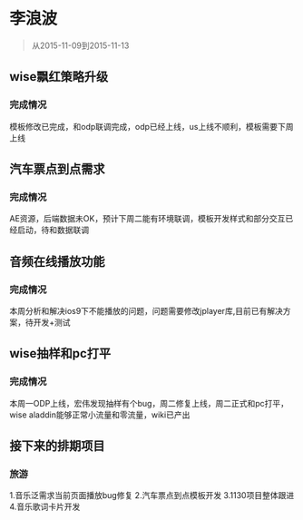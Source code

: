 # 李浪波

> 从2015-11-09到2015-11-13

## wise飘红策略升级

### 完成情况

模板修改已完成，和odp联调完成，odp已经上线，us上线不顺利，模板需要下周上线

## 汽车票点到点需求

### 完成情况
AE资源，后端数据未OK，预计下周二能有环境联调，模板开发样式和部分交互已经启动，待和数据联调

## 音频在线播放功能

### 完成情况
本周分析和解决ios9下不能播放的问题，问题需要修改jplayer库,目前已有解决方案，待开发+测试

## wise抽样和pc打平

### 完成情况
本周一ODP上线，宏伟发现抽样有个bug，周二修复上线，周二正式和pc打平，wise aladdin能够正常小流量和零流量，wiki已产出



## 接下来的排期项目

### 旅游
1.音乐泛需求当前页面播放bug修复
2.汽车票点到点模板开发
3.1130项目整体跟进
4.音乐歌词卡片开发

